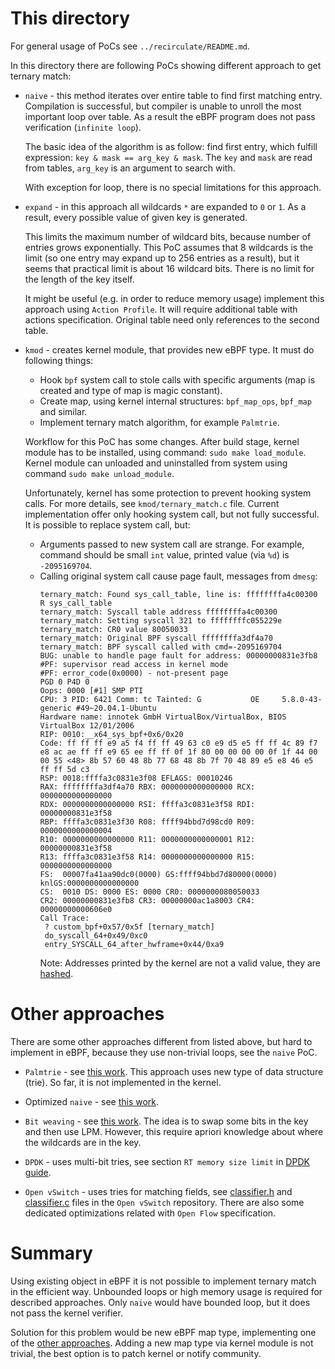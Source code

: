 # This directory

For general usage of PoCs see `../recirculate/README.md`. 

In this directory there are following PoCs showing different approach to get
ternary match:
* `naive` - this method iterates over entire table to find first matching
  entry. Compilation is successful, but compiler is unable to unroll the most
  important loop over table. As a result the eBPF program does not pass 
  verification (`infinite loop`).
  
  The basic idea of the algorithm is as follow: find first entry, which fulfill
  expression: `key & mask == arg_key & mask`. The `key` and `mask` are read 
  from tables, `arg_key` is an argument to search with.
  
  With exception for loop, there is no special limitations for this approach.

* `expand` - in this approach all wildcards `*` are expanded to `0` or `1`. As a
  result, every possible value of given key is generated.

  This limits the maximum number of wildcard bits, because number of entries
  grows exponentially. This PoC assumes that 8 wildcards is the limit (so one 
  entry may expand up to 256 entries as a result), but it seems that practical
  limit is about 16 wildcard bits. There is no limit for the length of the key
  itself.
  
  It might be useful (e.g. in order to reduce memory usage) implement this
  approach using `Action Profile`. It will require additional table with
  actions specification. Original table need only references to the second
  table.

* `kmod` - creates kernel module, that provides new eBPF type. It must do 
  following things:
  * Hook `bpf` system call to stole calls with specific arguments (map is
    created and type of map is magic constant).
  * Create map, using kernel internal structures: `bpf_map_ops`, `bpf_map` and
    similar.
  * Implement ternary match algorithm, for example `Palmtrie`.
    
  Workflow for this PoC has some changes. After build stage, kernel module has
  to be installed, using command: `sudo make load_module`. Kernel module can
  unloaded and uninstalled from system using command `sudo make unload_module`.
  
  Unfortunately, kernel has some protection to prevent hooking system calls. 
  For more details, see `kmod/ternary_match.c` file. Current implementation 
  offer only hooking system call, but not fully successful. It is possible to 
  replace system call, but:
  * Arguments passed to new system call are strange. For example, command
    should be small `int` value, printed value (via `%d`) is `-2095169704`.
  * Calling original system call cause page fault, messages from `dmesg`:
    ```
    ternary_match: Found sys_call_table, line is: ffffffffa4c00300 R sys_call_table
    ternary_match: Syscall table address ffffffffa4c00300
    ternary_match: Setting syscall 321 to ffffffffc055229e
    ternary_match: CR0 value 80050033
    ternary_match: Original BPF syscall ffffffffa3df4a70
    ternary_match: BPF syscall called with cmd=-2095169704
    BUG: unable to handle page fault for address: 00000000831e3fb8
    #PF: supervisor read access in kernel mode
    #PF: error_code(0x0000) - not-present page
    PGD 0 P4D 0 
    Oops: 0000 [#1] SMP PTI
    CPU: 3 PID: 6421 Comm: tc Tainted: G           OE     5.8.0-43-generic #49~20.04.1-Ubuntu
    Hardware name: innotek GmbH VirtualBox/VirtualBox, BIOS VirtualBox 12/01/2006
    RIP: 0010:__x64_sys_bpf+0x6/0x20
    Code: ff ff ff e9 a5 f4 ff ff 49 63 c0 e9 d5 e5 ff ff 4c 89 f7 e8 ac ae ff ff e9 65 ee ff ff 0f 1f 80 00 00 00 00 0f 1f 44 00 00 55 <48> 8b 57 60 48 8b 77 68 48 8b 7f 70 48 89 e5 e8 46 e5 ff ff 5d c3
    RSP: 0018:ffffa3c0831e3f08 EFLAGS: 00010246
    RAX: ffffffffa3df4a70 RBX: 0000000000000000 RCX: 0000000000000000
    RDX: 0000000000000000 RSI: ffffa3c0831e3f58 RDI: 00000000831e3f58
    RBP: ffffa3c0831e3f30 R08: ffff94bbd7d98cd0 R09: 0000000000000004
    R10: 0000000000000000 R11: 0000000000000001 R12: 00000000831e3f58
    R13: ffffa3c0831e3f58 R14: 0000000000000000 R15: 0000000000000000
    FS:  00007fa41aa90dc0(0000) GS:ffff94bbd7d80000(0000) knlGS:0000000000000000
    CS:  0010 DS: 0000 ES: 0000 CR0: 0000000080050033
    CR2: 00000000831e3fb8 CR3: 00000000ac1a8003 CR4: 00000000000606e0
    Call Trace:
     ? custom_bpf+0x57/0x5f [ternary_match]
     do_syscall_64+0x49/0xc0
     entry_SYSCALL_64_after_hwframe+0x44/0xa9
    ```
    Note: Addresses printed by the kernel are not a valid value, they are
    [hashed](https://www.kernel.org/doc/html/latest/core-api/printk-formats.html#pointer-types).

# Other approaches

There are some other approaches different from listed above, but hard to
implement in eBPF, because they use non-trivial loops, see the `naive` PoC.

* `Palmtrie` - see [this work](https://jar.jp/papers/palmtrie-conext2020-asai.pdf).
  This approach uses new type of data structure (trie). So far, it is not
  implemented in the kernel.
  
* Optimized `naive` -  see [this work](https://ieeexplore.ieee.org/document/6121294).

* `Bit weaving` - see [this work](https://www.cse.msu.edu/~alexliu/publications/Bitweaving/TcamBitWeaving.pdf).
  The idea is to swap some bits in the key and then use LPM. However, this
  require apriori knowledge about where the wildcards are in the key.

* `DPDK` - uses multi-bit tries, see section `RT memory size limit` in
  [DPDK guide](https://doc.dpdk.org/guides/prog_guide/packet_classif_access_ctrl.html#rt-memory-size-limit).

* `Open vSwitch` - uses tries for matching fields, see [classifier.h](https://github.com/openvswitch/ovs/blob/master/lib/classifier.h)
  and [classifier.c](https://github.com/openvswitch/ovs/blob/master/lib/classifier.c)
  files in the `Open vSwitch` repository. There are also some dedicated
  optimizations related with `Open Flow` specification.

# Summary
Using existing object in eBPF it is not possible to implement ternary match in
the efficient way. Unbounded loops or high memory usage is required for
described approaches. Only `naive` would have bounded loop, but it does not
pass the kernel verifier.

Solution for this problem would be new eBPF map type, implementing one of the
[other approaches](#other-approaches). Adding a new map type via kernel module
is not trivial, the best option is to patch kernel or notify community.
